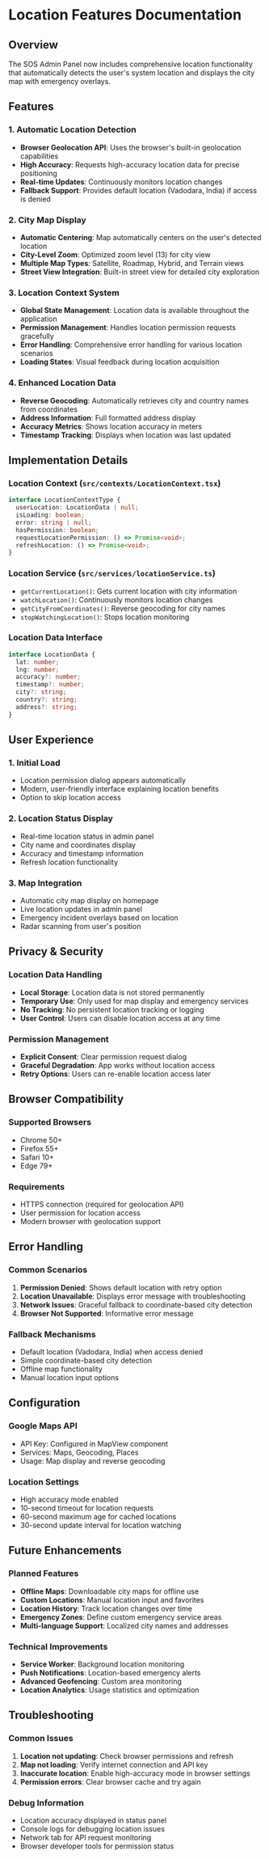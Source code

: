 # Location Features Documentation

## Overview
The SOS Admin Panel now includes comprehensive location functionality that automatically detects the user's system location and displays the city map with emergency overlays.

## Features

### 1. Automatic Location Detection
- **Browser Geolocation API**: Uses the browser's built-in geolocation capabilities
- **High Accuracy**: Requests high-accuracy location data for precise positioning
- **Real-time Updates**: Continuously monitors location changes
- **Fallback Support**: Provides default location (Vadodara, India) if access is denied

### 2. City Map Display
- **Automatic Centering**: Map automatically centers on the user's detected location
- **City-Level Zoom**: Optimized zoom level (13) for city view
- **Multiple Map Types**: Satellite, Roadmap, Hybrid, and Terrain views
- **Street View Integration**: Built-in street view for detailed city exploration

### 3. Location Context System
- **Global State Management**: Location data is available throughout the application
- **Permission Management**: Handles location permission requests gracefully
- **Error Handling**: Comprehensive error handling for various location scenarios
- **Loading States**: Visual feedback during location acquisition

### 4. Enhanced Location Data
- **Reverse Geocoding**: Automatically retrieves city and country names from coordinates
- **Address Information**: Full formatted address display
- **Accuracy Metrics**: Shows location accuracy in meters
- **Timestamp Tracking**: Displays when location was last updated

## Implementation Details

### Location Context (`src/contexts/LocationContext.tsx`)
```typescript
interface LocationContextType {
  userLocation: LocationData | null;
  isLoading: boolean;
  error: string | null;
  hasPermission: boolean;
  requestLocationPermission: () => Promise<void>;
  refreshLocation: () => Promise<void>;
}
```

### Location Service (`src/services/locationService.ts`)
- `getCurrentLocation()`: Gets current location with city information
- `watchLocation()`: Continuously monitors location changes
- `getCityFromCoordinates()`: Reverse geocoding for city names
- `stopWatchingLocation()`: Stops location monitoring

### Location Data Interface
```typescript
interface LocationData {
  lat: number;
  lng: number;
  accuracy?: number;
  timestamp?: number;
  city?: string;
  country?: string;
  address?: string;
}
```

## User Experience

### 1. Initial Load
- Location permission dialog appears automatically
- Modern, user-friendly interface explaining location benefits
- Option to skip location access

### 2. Location Status Display
- Real-time location status in admin panel
- City name and coordinates display
- Accuracy and timestamp information
- Refresh location functionality

### 3. Map Integration
- Automatic city map display on homepage
- Live location updates in admin panel
- Emergency incident overlays based on location
- Radar scanning from user's position

## Privacy & Security

### Location Data Handling
- **Local Storage**: Location data is not stored permanently
- **Temporary Use**: Only used for map display and emergency services
- **No Tracking**: No persistent location tracking or logging
- **User Control**: Users can disable location access at any time

### Permission Management
- **Explicit Consent**: Clear permission request dialog
- **Graceful Degradation**: App works without location access
- **Retry Options**: Users can re-enable location access later

## Browser Compatibility

### Supported Browsers
- Chrome 50+
- Firefox 55+
- Safari 10+
- Edge 79+

### Requirements
- HTTPS connection (required for geolocation API)
- User permission for location access
- Modern browser with geolocation support

## Error Handling

### Common Scenarios
1. **Permission Denied**: Shows default location with retry option
2. **Location Unavailable**: Displays error message with troubleshooting
3. **Network Issues**: Graceful fallback to coordinate-based city detection
4. **Browser Not Supported**: Informative error message

### Fallback Mechanisms
- Default location (Vadodara, India) when access denied
- Simple coordinate-based city detection
- Offline map functionality
- Manual location input options

## Configuration

### Google Maps API
- API Key: Configured in MapView component
- Services: Maps, Geocoding, Places
- Usage: Map display and reverse geocoding

### Location Settings
- High accuracy mode enabled
- 10-second timeout for location requests
- 60-second maximum age for cached locations
- 30-second update interval for location watching

## Future Enhancements

### Planned Features
- **Offline Maps**: Downloadable city maps for offline use
- **Custom Locations**: Manual location input and favorites
- **Location History**: Track location changes over time
- **Emergency Zones**: Define custom emergency service areas
- **Multi-language Support**: Localized city names and addresses

### Technical Improvements
- **Service Worker**: Background location monitoring
- **Push Notifications**: Location-based emergency alerts
- **Advanced Geofencing**: Custom area monitoring
- **Location Analytics**: Usage statistics and optimization

## Troubleshooting

### Common Issues
1. **Location not updating**: Check browser permissions and refresh
2. **Map not loading**: Verify internet connection and API key
3. **Inaccurate location**: Enable high-accuracy mode in browser settings
4. **Permission errors**: Clear browser cache and try again

### Debug Information
- Location accuracy displayed in status panel
- Console logs for debugging location issues
- Network tab for API request monitoring
- Browser developer tools for permission status 
